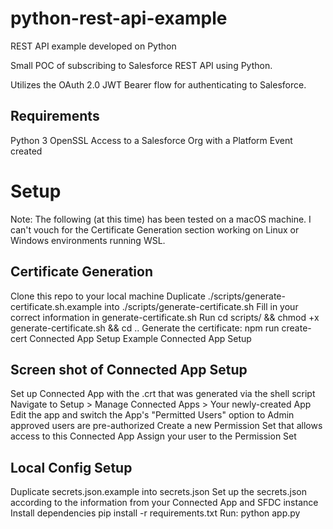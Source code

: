 # python-rest-api-example
REST API example developed on Python

Small POC of subscribing to Salesforce REST API using Python.

Utilizes the OAuth 2.0 JWT Bearer flow for authenticating to Salesforce.

## Requirements

Python 3
OpenSSL
Access to a Salesforce Org with a Platform Event created

# Setup
Note: The following (at this time) has been tested on a macOS machine. I can't vouch for the Certificate Generation section working on Linux or Windows environments running WSL.

## Certificate Generation

Clone this repo to your local machine
Duplicate ./scripts/generate-certificate.sh.example into ./scripts/generate-certificate.sh
Fill in your correct information in generate-certificate.sh
Run cd scripts/ && chmod +x generate-certificate.sh && cd ..
Generate the certificate: npm run create-cert
Connected App Setup
Example Connected App Setup

## Screen shot of Connected App Setup

Set up Connected App with the .crt that was generated via the shell script
Navigate to Setup > Manage Connected Apps > Your newly-created App
Edit the app and switch the App's "Permitted Users" option to Admin approved users are pre-authorized
Create a new Permission Set that allows access to this Connected App
Assign your user to the Permission Set

## Local Config Setup

Duplicate secrets.json.example into secrets.json
Set up the secrets.json according to the information from your Connected App and SFDC instance
Install dependencies pip install -r requirements.txt
Run: python app.py
